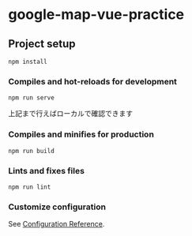 # google-map-vue-practice

## Project setup
```
npm install
```

### Compiles and hot-reloads for development
```
npm run serve
```

上記まで行えばローカルで確認できます

### Compiles and minifies for production
```
npm run build
```

### Lints and fixes files
```
npm run lint
```

### Customize configuration
See [Configuration Reference](https://cli.vuejs.org/config/).
